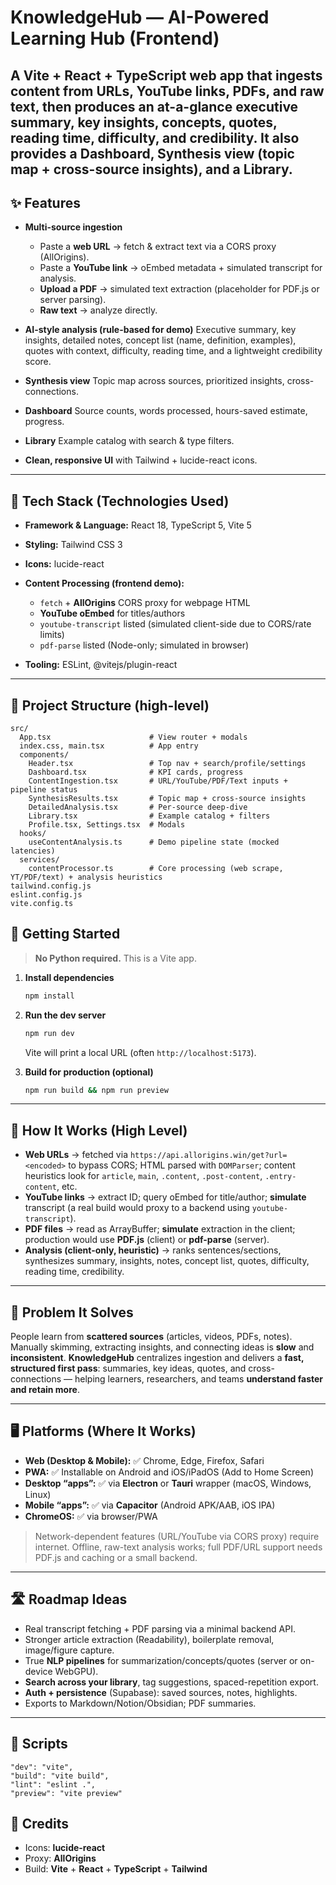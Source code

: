 # KnowledgeHub — AI-Powered Learning Hub (Frontend)

A Vite + React + TypeScript web app that **ingests content from URLs, YouTube links, PDFs, and raw text**, then produces an at-a-glance **executive summary, key insights, concepts, quotes, reading time, difficulty, and credibility**. It also provides a **Dashboard**, **Synthesis** view (topic map + cross-source insights), and a **Library**.
---

## ✨ Features

* **Multi-source ingestion**

  * Paste a **web URL** → fetch & extract text via a CORS proxy (AllOrigins).
  * Paste a **YouTube link** → oEmbed metadata + simulated transcript for analysis.
  * **Upload a PDF** → simulated text extraction (placeholder for PDF.js or server parsing).
  * **Raw text** → analyze directly.
* **AI-style analysis (rule-based for demo)**
  Executive summary, key insights, detailed notes, concept list (name, definition, examples), quotes with context, difficulty, reading time, and a lightweight credibility score.
* **Synthesis view**
  Topic map across sources, prioritized insights, cross-connections.
* **Dashboard**
  Source counts, words processed, hours-saved estimate, progress.
* **Library**
  Example catalog with search & type filters.
* **Clean, responsive UI** with Tailwind + lucide-react icons.

---

## 🧩 Tech Stack (Technologies Used)

* **Framework & Language:** React 18, TypeScript 5, Vite 5
* **Styling:** Tailwind CSS 3
* **Icons:** lucide-react
* **Content Processing (frontend demo):**

  * `fetch` + **AllOrigins** CORS proxy for webpage HTML
  * **YouTube oEmbed** for titles/authors
  * `youtube-transcript` listed (simulated client-side due to CORS/rate limits)
  * `pdf-parse` listed (Node-only; simulated in browser)
* **Tooling:** ESLint, @vitejs/plugin-react
---

## 📂 Project Structure (high-level)

```
src/
  App.tsx                      # View router + modals
  index.css, main.tsx          # App entry
  components/
    Header.tsx                 # Top nav + search/profile/settings
    Dashboard.tsx              # KPI cards, progress
    ContentIngestion.tsx       # URL/YouTube/PDF/Text inputs + pipeline status
    SynthesisResults.tsx       # Topic map + cross-source insights
    DetailedAnalysis.tsx       # Per-source deep-dive
    Library.tsx                # Example catalog + filters
    Profile.tsx, Settings.tsx  # Modals
  hooks/
    useContentAnalysis.ts      # Demo pipeline state (mocked latencies)
  services/
    contentProcessor.ts        # Core processing (web scrape, YT/PDF/text) + analysis heuristics
tailwind.config.js
eslint.config.js
vite.config.ts
```
## 🚀 Getting Started

> **No Python required.** This is a Vite app.

1. **Install dependencies**

   ```bash
   npm install
   ```
2. **Run the dev server**

   ```bash
   npm run dev
   ```

   Vite will print a local URL (often `http://localhost:5173`).
3. **Build for production (optional)**

   ```bash
   npm run build && npm run preview
   ```

---

## 🔧 How It Works (High Level)

* **Web URLs** → fetched via `https://api.allorigins.win/get?url=<encoded>` to bypass CORS; HTML parsed with `DOMParser`; content heuristics look for `article`, `main`, `.content`, `.post-content`, `.entry-content`, etc.
* **YouTube links** → extract ID; query oEmbed for title/author; **simulate** transcript (a real build would proxy to a backend using `youtube-transcript`).
* **PDF files** → read as ArrayBuffer; **simulate** extraction in the client; production would use **PDF.js** (client) or **pdf-parse** (server).
* **Analysis (client-only, heuristic)** → ranks sentences/sections, synthesizes summary, insights, notes, concept list, quotes, difficulty, reading time, credibility.

---

## 🧠 Problem It Solves

People learn from **scattered sources** (articles, videos, PDFs, notes). Manually skimming, extracting insights, and connecting ideas is **slow** and **inconsistent**. **KnowledgeHub** centralizes ingestion and delivers a **fast, structured first pass**: summaries, key ideas, quotes, and cross-connections — helping learners, researchers, and teams **understand faster and retain more**.

---
## 🖥️ Platforms (Where It Works)

* **Web (Desktop & Mobile):** ✅ Chrome, Edge, Firefox, Safari
* **PWA:** ✅ Installable on Android and iOS/iPadOS (Add to Home Screen)
* **Desktop “apps”:** ✅ via **Electron** or **Tauri** wrapper (macOS, Windows, Linux)
* **Mobile “apps”:** ✅ via **Capacitor** (Android APK/AAB, iOS IPA)
* **ChromeOS:** ✅ via browser/PWA

> Network-dependent features (URL/YouTube via CORS proxy) require internet. Offline, raw-text analysis works; full PDF/URL support needs PDF.js and caching or a small backend.

---

## 🛣️ Roadmap Ideas

* Real transcript fetching + PDF parsing via a minimal backend API.
* Stronger article extraction (Readability), boilerplate removal, image/figure capture.
* True **NLP pipelines** for summarization/concepts/quotes (server or on-device WebGPU).
* **Search across your library**, tag suggestions, spaced-repetition export.
* **Auth + persistence** (Supabase): saved sources, notes, highlights.
* Exports to Markdown/Notion/Obsidian; PDF summaries.

---

## 📜 Scripts

```jsonc
"dev": "vite",
"build": "vite build",
"lint": "eslint .",
"preview": "vite preview"
```

## 🙌 Credits

* Icons: **lucide-react**
* Proxy: **AllOrigins**
* Build: **Vite** + **React** + **TypeScript** + **Tailwind**
